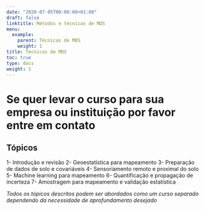 ```yaml
---
date: "2020-07-05T00:00:00+01:00"
draft: false
linktitle: Métodos e técnicas de MDS
menu:
  example:
    parent: Técnicas de MDS
    weight: 1
title: Técnicas de MDS
toc: true
type: docs
weight: 1
---
```

# Se quer levar o curso para sua empresa ou instituição por favor entre em contato
## Tópicos 
1- Introdução e revisão 
2- Geoestatística para mapeamento
3- Preparação de dados de solo e covariáveis
4- Sensoriamento remoto e proximal do solo 
5- Machine learning para mapeamento
6- Quantificação e propagação de incerteza
7- Amostragem para mapeamento e validação estatística


*Todos os tópicos descritos podem ser abordados como um curso separado dependendo da necessidade de aprofundamento desejado*




